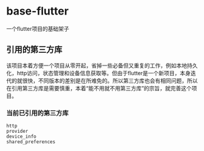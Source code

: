 # base-flutter
 一个flutter项目的基础架子

## 引用的第三方库
 该项目本着方便一个项目从零开起，省掉一些必备但又重复的工作，例如本地持久化，http访问，状态管理和设备信息获取等。但由于flutter是一个新项目，本身迭代的就很快，不同版本的差别是在所难免的。所以第三方库也会有相同问题，所以在引用第三方库是需要慎重，本着“能不用就不用第三方库”的宗旨，就完善这个项目。
### 当前已引用的第三方库
    http
    provider
    device_info
    shared_preferences
